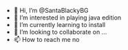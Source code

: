 - 👋 Hi, I’m @SantaBlackyBG
- 👀 I’m interested in playing java edition 
- 🌱 I’m currently learning to install
- 💞️ I’m looking to collaborate on ...
- 📫 How to reach me no

<!---
SantaBlackyBG/SantaBlackyBG is a ✨ special ✨ repository because its `README.md` (this file) appears on your GitHub profile.
You can click the Preview link to take a look at your changes.
--->
